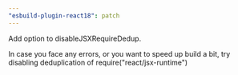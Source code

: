 ```yaml
---
"esbuild-plugin-react18": patch
---
```


Add option to disableJSXRequireDedup.

In case you face any errors, or you want to speed up build a bit, try disabling deduplication of require("react/jsx-runtime")
